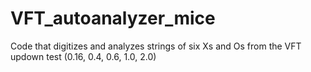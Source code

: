 # VFT_autoanalyzer_mice
Code that digitizes and analyzes strings of six Xs and Os from the VFT updown test (0.16, 0.4, 0.6, 1.0, 2.0)
